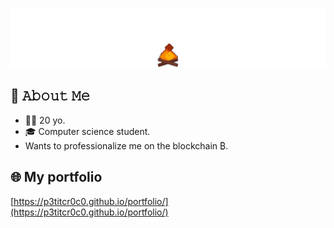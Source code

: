 [<img src="https://raw.githubusercontent.com/p3titcr0c0/p3titcr0c0/main/intro.gif" alt="👋 Hi there! I'm petitcroco" title="👋 Hi there! I'm petitcroco"/>](https://p3titcr0c0.github.io/portfolio/)

## :book: 𝙰𝚋𝚘𝚞𝚝 𝙼𝚎

- 🧍‍♂️ 20 yo.
- 🎓 Computer science student.
- Wants to professionalize me on the blockchain ₿.

## 🌐 My portfolio

[https://p3titcr0c0.github.io/portfolio/](https://p3titcr0c0.github.io/portfolio/)
